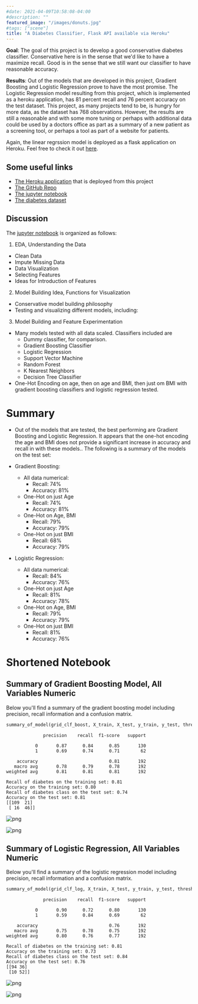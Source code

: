 ```yaml
---
#date: 2021-04-09T10:58:08-04:00
#description: ""
featured_image: "/images/donuts.jpg"
#tags: ["scene"]
title: "A Diabetes Classifier, Flask API available via Heroku"
---
```


**Goal**: The goal of this project is to develop a good conservative diabetes classifier. Conservative here is in the sense that we'd like
to have a maximize recall. Good is in the sense that we still want our classifier to have
reasonable accuracy.

**Results**: Out of the models that are developed in this project, Gradient Boosting and Logistic Regression prove to have the most promise. The Logistic Regression model resulting from this project, which is implemented as a heroku application, has 81 percent recall and 76 percent accuracy on the test dataset. This project, as many projects tend to be, is hungry for more data, as the dataset has 768 observations. However, the results are still a reasonable and with some more tuning or perhaps with additional data could be used by a doctors office as part as a summary of a new patient as a screening tool, or perhaps a tool as part of a website for patients.

Again, the linear regrssion model is deployed as a flask application on Heroku. Feel free to check it out [here](https://diabetes-ml-classifier-jc.herokuapp.com/).

## Some useful links
- [The Heroku application](https://diabetes-ml-classifier-jc.herokuapp.com/) that is deployed from this project
- [The GitHub Repo](https://github.com/jcummingsutk/diabetes_ml_classifier)
- [The jupyter notebook](https://github.com/jcummingsutk/diabetes_ml_classifier/blob/master/diabetes_classifier.ipynb)
- [The diabetes dataset](https://www.kaggle.com/mathchi/diabetes-data-set)

## Discussion

The [jupyter notebook](https://github.com/jcummingsutk/diabetes_ml_classifier/blob/master/diabetes_classifier.ipynb) is organized as follows:

1. EDA, Understanding the Data
- Clean Data
- Impute Missing Data
- Data Visualization
- Selecting Features
- Ideas for Introduction of Features
2. Model Building Idea, Functions for Visualization
- Conservative model building philosophy
- Testing and visualizing different models, including:
3. Model Building and Feature Experimentation
- Many models tested with all data scaled. Classifiers included are
    * Dummy classifier, for comparison.
    * Gradient Boosting Classifier
    * Logistic Regression
    * Support Vector Machine
    * Random Forest
    * K Nearest Neighbors
    * Decision Tree Classifier
- One-Hot Encoding on age, then on age and BMI, then just om BMI with gradient boosting classifiers and logistic regression tested.

# Summary
- Out of the models that are tested, the best performing are Gradient Boosting and Logistic Regression. It appears that the one-hot encoding the age and BMI does not provide a significant increase in accuracy and recall in with these models.. The following is a summary of the models on the test set:


- Gradient Boosting:
    * All data numerical:
        * Recall: 74%
        * Accuracy: 81%
    * One-Hot on just Age
        * Recall: 74%
        * Accuracy: 81%
    * One-Hot on Age, BMI
        * Recall: 79%
        * Accuracy: 79%
    * One-Hot on just BMI
        * Recall: 68%
        * Accuracy: 79%


- Logistic Regression:
    * All data numerical:
        * Recall: 84%
        * Accuracy: 76%
    * One-Hot on just Age
        * Recall: 81%
        * Accuracy: 78%
    * One-Hot on Age, BMI
        * Recall: 79%
        * Accuracy: 79%
    * One-Hot on just BMI
        * Recall: 81%
        * Accuracy: 76%


# Shortened Notebook

## Summary of Gradient Boosting Model, All Variables Numeric

Below you'll find a summary of the gradient boosting model including precision, recall information and a confusion  matrix.

```python
summary_of_model(grid_clf_boost, X_train, X_test, y_train, y_test, thresh)
```

                  precision    recall  f1-score   support

               0       0.87      0.84      0.85       130
               1       0.69      0.74      0.71        62

        accuracy                           0.81       192
       macro avg       0.78      0.79      0.78       192
    weighted avg       0.81      0.81      0.81       192

    Recall of diabetes on the training set: 0.81
    Accuracy on the training set: 0.80
    Recall of diabetes class on the test set: 0.74
    Accuracy on the test set: 0.81
    [[109  21]
     [ 16  46]]




![png](/images/output_16_1.png)





![png](/images/output_16_2.png)


## Summary of Logistic Regression, All Variables Numeric

Below you'll find a summary of the logistic regression model including precision, recall information and a confusion matrix.

```python
summary_of_model(grid_clf_log, X_train, X_test, y_train, y_test, thresh)
```

                  precision    recall  f1-score   support

               0       0.90      0.72      0.80       130
               1       0.59      0.84      0.69        62

        accuracy                           0.76       192
       macro avg       0.75      0.78      0.75       192
    weighted avg       0.80      0.76      0.77       192

    Recall of diabetes on the training set: 0.81
    Accuracy on the training set: 0.73
    Recall of diabetes class on the test set: 0.84
    Accuracy on the test set: 0.76
    [[94 36]
     [10 52]]




![png](/images/output_22_1.png)





![png](/images/output_22_2.png)

